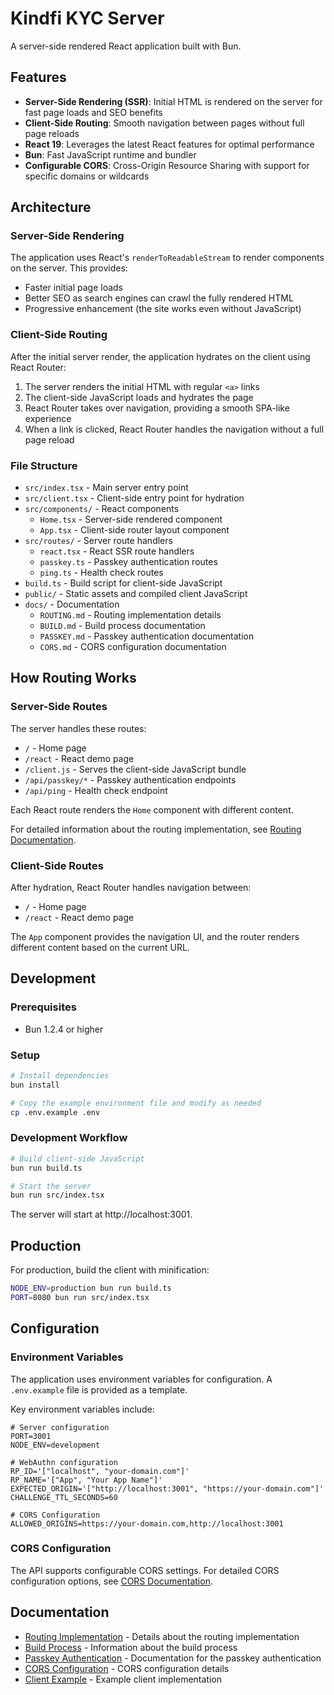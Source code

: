 # Kindfi KYC Server

A server-side rendered React application built with Bun.

## Features

- **Server-Side Rendering (SSR)**: Initial HTML is rendered on the server for fast page loads and SEO benefits
- **Client-Side Routing**: Smooth navigation between pages without full page reloads
- **React 19**: Leverages the latest React features for optimal performance
- **Bun**: Fast JavaScript runtime and bundler
- **Configurable CORS**: Cross-Origin Resource Sharing with support for specific domains or wildcards

## Architecture

### Server-Side Rendering

The application uses React's `renderToReadableStream` to render components on the server. This provides:

- Faster initial page loads
- Better SEO as search engines can crawl the fully rendered HTML
- Progressive enhancement (the site works even without JavaScript)

### Client-Side Routing

After the initial server render, the application hydrates on the client using React Router:

1. The server renders the initial HTML with regular `<a>` links
2. The client-side JavaScript loads and hydrates the page
3. React Router takes over navigation, providing a smooth SPA-like experience
4. When a link is clicked, React Router handles the navigation without a full page reload

### File Structure

- `src/index.tsx` - Main server entry point
- `src/client.tsx` - Client-side entry point for hydration
- `src/components/` - React components
  - `Home.tsx` - Server-side rendered component
  - `App.tsx` - Client-side router layout component
- `src/routes/` - Server route handlers
  - `react.tsx` - React SSR route handlers
  - `passkey.ts` - Passkey authentication routes
  - `ping.ts` - Health check routes
- `build.ts` - Build script for client-side JavaScript
- `public/` - Static assets and compiled client JavaScript
- `docs/` - Documentation
  - `ROUTING.md` - Routing implementation details
  - `BUILD.md` - Build process documentation
  - `PASSKEY.md` - Passkey authentication documentation
  - `CORS.md` - CORS configuration documentation

## How Routing Works

### Server-Side Routes

The server handles these routes:

- `/` - Home page
- `/react` - React demo page
- `/client.js` - Serves the client-side JavaScript bundle
- `/api/passkey/*` - Passkey authentication endpoints
- `/api/ping` - Health check endpoint

Each React route renders the `Home` component with different content.

For detailed information about the routing implementation, see [Routing Documentation](docs/ROUTING.md).

### Client-Side Routes

After hydration, React Router handles navigation between:

- `/` - Home page
- `/react` - React demo page

The `App` component provides the navigation UI, and the router renders different content based on the current URL.

## Development

### Prerequisites

- Bun 1.2.4 or higher

### Setup

```bash
# Install dependencies
bun install

# Copy the example environment file and modify as needed
cp .env.example .env
```

### Development Workflow

```bash
# Build client-side JavaScript
bun run build.ts

# Start the server
bun run src/index.tsx
```

The server will start at http://localhost:3001.

## Production

For production, build the client with minification:

```bash
NODE_ENV=production bun run build.ts
PORT=8080 bun run src/index.tsx
```

## Configuration

### Environment Variables

The application uses environment variables for configuration. A `.env.example` file is provided as a template.

Key environment variables include:

```
# Server configuration
PORT=3001
NODE_ENV=development

# WebAuthn configuration
RP_ID='["localhost", "your-domain.com"]'
RP_NAME='["App", "Your App Name"]'
EXPECTED_ORIGIN='["http://localhost:3001", "https://your-domain.com"]'
CHALLENGE_TTL_SECONDS=60

# CORS Configuration
ALLOWED_ORIGINS=https://your-domain.com,http://localhost:3001
```

### CORS Configuration

The API supports configurable CORS settings. For detailed CORS configuration options, see [CORS Documentation](docs/CORS.md).

## Documentation

- [Routing Implementation](docs/ROUTING.md) - Details about the routing implementation
- [Build Process](docs/BUILD.md) - Information about the build process
- [Passkey Authentication](docs/PASSKEY.md) - Documentation for the passkey authentication
- [CORS Configuration](docs/CORS.md) - CORS configuration details
- [Client Example](docs/client-example.js) - Example client implementation
